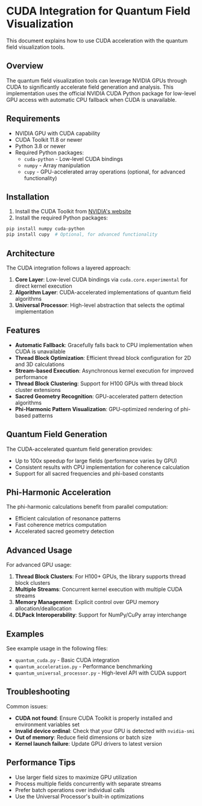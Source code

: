 # CUDA Integration for Quantum Field Visualization

This document explains how to use CUDA acceleration with the quantum field visualization tools.

## Overview

The quantum field visualization tools can leverage NVIDIA GPUs through CUDA to significantly accelerate field generation and analysis. This implementation uses the official NVIDIA CUDA Python package for low-level GPU access with automatic CPU fallback when CUDA is unavailable.

## Requirements

- NVIDIA GPU with CUDA capability
- CUDA Toolkit 11.8 or newer
- Python 3.8 or newer
- Required Python packages:
  - `cuda-python` - Low-level CUDA bindings
  - `numpy` - Array manipulation
  - `cupy` - GPU-accelerated array operations (optional, for advanced functionality)

## Installation

1. Install the CUDA Toolkit from [NVIDIA's website](https://developer.nvidia.com/cuda-downloads)
2. Install the required Python packages:

```bash
pip install numpy cuda-python
pip install cupy  # Optional, for advanced functionality
```

## Architecture

The CUDA integration follows a layered approach:

1. **Core Layer**: Low-level CUDA bindings via `cuda.core.experimental` for direct kernel execution
2. **Algorithm Layer**: CUDA-accelerated implementations of quantum field algorithms
3. **Universal Processor**: High-level abstraction that selects the optimal implementation

## Features

- **Automatic Fallback**: Gracefully falls back to CPU implementation when CUDA is unavailable
- **Thread Block Optimization**: Efficient thread block configuration for 2D and 3D calculations
- **Stream-based Execution**: Asynchronous kernel execution for improved performance
- **Thread Block Clustering**: Support for H100 GPUs with thread block cluster extensions
- **Sacred Geometry Recognition**: GPU-accelerated pattern detection algorithms
- **Phi-Harmonic Pattern Visualization**: GPU-optimized rendering of phi-based patterns

## Quantum Field Generation

The CUDA-accelerated quantum field generation provides:

- Up to 100x speedup for large fields (performance varies by GPU)
- Consistent results with CPU implementation for coherence calculation
- Support for all sacred frequencies and phi-based constants

## Phi-Harmonic Acceleration

The phi-harmonic calculations benefit from parallel computation:

- Efficient calculation of resonance patterns
- Fast coherence metrics computation
- Accelerated sacred geometry detection

## Advanced Usage

For advanced GPU usage:

1. **Thread Block Clusters**: For H100+ GPUs, the library supports thread block clusters
2. **Multiple Streams**: Concurrent kernel execution with multiple CUDA streams
3. **Memory Management**: Explicit control over GPU memory allocation/deallocation
4. **DLPack Interoperability**: Support for NumPy/CuPy array interchange

## Examples

See example usage in the following files:
- `quantum_cuda.py` - Basic CUDA integration
- `quantum_acceleration.py` - Performance benchmarking
- `quantum_universal_processor.py` - High-level API with CUDA support

## Troubleshooting

Common issues:

- **CUDA not found**: Ensure CUDA Toolkit is properly installed and environment variables set
- **Invalid device ordinal**: Check that your GPU is detected with `nvidia-smi`
- **Out of memory**: Reduce field dimensions or batch size
- **Kernel launch failure**: Update GPU drivers to latest version

## Performance Tips

- Use larger field sizes to maximize GPU utilization
- Process multiple fields concurrently with separate streams
- Prefer batch operations over individual calls
- Use the Universal Processor's built-in optimizations